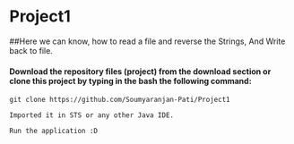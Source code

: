 # Project1
##Here we can know, how to read a file and reverse the Strings, And Write back to file.

 ####   Download the repository files (project) from the download section or clone this project by typing in the bash the following command:

    git clone https://github.com/Soumyaranjan-Pati/Project1

    Imported it in STS or any other Java IDE.

    Run the application :D
